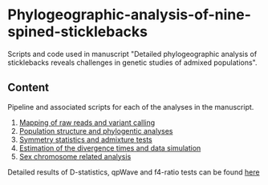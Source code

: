 # Phylogeographic-analysis-of-nine-spined-sticklebacks
Scripts and code used in manuscript "Detailed phylogeographic analysis of sticklebacks reveals challenges in genetic studies of admixed populations".

## Content

Pipeline and associated scripts for each of the analyses in the manuscript.
1) [Mapping of raw reads and variant calling](https://github.com/XueyunF/Phylogeographic-analysis-of-nine-spined-sticklebacks/tree/main/Variant%20calling) 
2) [Population structure and phylogentic analyses](https://github.com/XueyunF/Phylogeographic-analysis-of-nine-spined-sticklebacks/tree/main/Population%20structure%20and%20phylogenetic%20analyses)
3) [Symmetry statistics and admixture tests](https://github.com/XueyunF/Phylogeographic-analysis-of-nine-spined-sticklebacks/tree/main/Symmetry%20statistics%20and%20admixture%20tests)
4) [Estimation of the divergence times and data simulation](https://github.com/XueyunF/Phylogeographic-analysis-of-nine-spined-sticklebacks/tree/main/Estimation%20of%20the%20divergence%20times%20and%20data%20simulation)
5) [Sex chromosome related analysis](https://github.com/XueyunF/Phylogeographic-analysis-of-nine-spined-sticklebacks/tree/main/Sex%20chromosome%20related%20analysis)

Detailed results of D-statistics, qpWave and f4-ratio tests can be found [here](https://github.com/XueyunF/Phylogeographic-analysis-of-nine-spined-sticklebacks/tree/main/Symmetry%20statistics%20and%20admixture%20tests)

